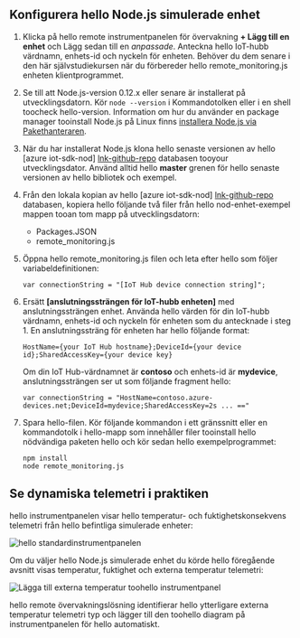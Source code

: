 ## <a name="configure-hello-nodejs-simulated-device"></a>Konfigurera hello Node.js simulerade enhet
1. Klicka på hello remote instrumentpanelen för övervakning **+ Lägg till en enhet** och Lägg sedan till en *anpassade*. Anteckna hello IoT-hubb värdnamn, enhets-id och nyckeln för enheten. Behöver du dem senare i den här självstudiekursen när du förbereder hello remote_monitoring.js enheten klientprogrammet.
2. Se till att Node.js-version 0.12.x eller senare är installerat på utvecklingsdatorn. Kör `node --version` i Kommandotolken eller i en shell toocheck hello-version. Information om hur du använder en package manager tooinstall Node.js på Linux finns [installera Node.js via Pakethanteraren][node-linux].
3. När du har installerat Node.js klona hello senaste versionen av hello [azure iot-sdk-nod] [ lnk-github-repo] databasen tooyour utvecklingsdator. Använd alltid hello **master** grenen för hello senaste versionen av hello bibliotek och exempel.
4. Från den lokala kopian av hello [azure iot-sdk-nod] [ lnk-github-repo] databasen, kopiera hello följande två filer från hello nod-enhet-exempel mappen tooan tom mapp på utvecklingsdatorn:
   
   * Packages.JSON
   * remote_monitoring.js
5. Öppna hello remote_monitoring.js filen och leta efter hello som följer variabeldefinitionen:
   
    ```
    var connectionString = "[IoT Hub device connection string]";
    ```
6. Ersätt **[anslutningssträngen för IoT-hubb enheten]** med anslutningssträngen enhet. Använda hello värden för din IoT-hubb värdnamn, enhets-id och nyckeln för enheten som du antecknade i steg 1. En anslutningssträng för enheten har hello följande format:
   
    ```
    HostName={your IoT Hub hostname};DeviceId={your device id};SharedAccessKey={your device key}
    ```
   
    Om din IoT Hub-värdnamnet är **contoso** och enhets-id är **mydevice**, anslutningssträngen ser ut som följande fragment hello:
   
    ```
    var connectionString = "HostName=contoso.azure-devices.net;DeviceId=mydevice;SharedAccessKey=2s ... =="
    ```
7. Spara hello-filen. Kör följande kommandon i ett gränssnitt eller en kommandotolk i hello-mapp som innehåller filer tooinstall hello nödvändiga paketen hello och kör sedan hello exempelprogrammet:
   
    ```
    npm install
    node remote_monitoring.js
    ```

## <a name="observe-dynamic-telemetry-in-action"></a>Se dynamiska telemetri i praktiken
hello instrumentpanelen visar hello temperatur- och fuktighetskonsekvens telemetri från hello befintliga simulerade enheter:

![hello standardinstrumentpanelen][image1]

Om du väljer hello Node.js simulerade enhet du körde hello föregående avsnitt visas temperatur, fuktighet och externa temperatur telemetri:

![Lägga till externa temperatur toohello instrumentpanel][image2]

hello remote övervakningslösning identifierar hello ytterligare externa temperatur telemetri typ och lägger till den toohello diagram på instrumentpanelen för hello automatiskt.

[node-linux]: https://github.com/nodejs/node-v0.x-archive/wiki/Installing-Node.js-via-package-manager
[lnk-github-repo]: https://github.com/Azure/azure-iot-sdk-node
[image1]: media/iot-suite-send-external-temperature/image1.png
[image2]: media/iot-suite-send-external-temperature/image2.png